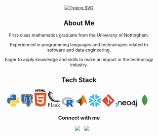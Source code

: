 <div align="center">
<a href="https://git.io/typing-svg"><img src="https://readme-typing-svg.demolab.com?font=+Kaushan+Script&weight=600&size=30&duration=4000&pause=1000&color=FFFFFF&background=FFFFFF00&center=true&vCenter=true&width=435&lines=George+Lopez" alt="Typing SVG" /></a>
</div>

<h2 align="center"> About Me </h2>

<p align="center">
First-class mathematics graduate from the University of Nottingham.
</p>
<p align="center">
    Experienced in programming languages and technologies related to software and data engineering.
</p>
<p align="center">
    Eager to apply knowledge and skills to make an impact in the technology industry.
</p>

<h2 align="center"> Tech Stack </h2>

<div align="center">
    <a>
    <img src="SVG/python.svg" alt="example badge" width = "40px">
    </a>
    <a>
    <img src="SVG/postgresql.svg" alt="example badge" width = "40px">
    </a> 
    <a>
    <img src="SVG/html-5.svg" alt="example badge" width = "40px">
    </a>  
    <a>
    <img src="SVG/flask.svg" alt="example badge" width = "40px">
    </a>  
    <a>
    <img src="SVG/Rlogo.svg" alt="example badge" width = "40px">
    </a>  
    <a>
    <img src="SVG/icons8-matlab-96.svg" alt="example badge" width = "40px">
    </a>
    <a>
    <img src="SVG/snowflake-icon.svg" alt="example badge" width = "40px">
    </a>      
    <a>
    <img src="SVG/git-icon.svg" alt="example badge" width = "40px">
    </a>   
    <a>
    <img src="SVG/neo4j.svg" alt="example badge" width = "70px">
    </a>
    <a>
    <img src="SVG/icons8-mongodb-a-cross-platform-document-oriented-database-program-96.png" alt="example badge" width = "40px">
    </a>    


<h3 align="center" > Connect with me </h3>

<p align="center">

 <div align="center" class="icons-social" style="margin-left: 10px;">
        <a style="margin-left: 10px;"  target="_blank" href="https://www.linkedin.com/in/george-benjamin-lopez/">
			<img src="https://img.icons8.com/doodle/40/000000/linkedin--v2.png"></a>
        <a style="margin-left: 10px;" target="_blank" href="https://github.com/georgelopez7">
		<img src="https://img.icons8.com/doodle/40/000000/github--v1.png"></a>
      </div>

</p>
